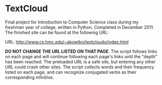 # TextCloud
Final project for Introduction to Computer Science class during my freshman year of college, written in Python. Completed in December
2011. The finished site can be found at the following URL:

URL: http://www.cs.hmc.edu/~akowtko/textclouds/index.html

**DO NOT CHANGE THE URL LISTED ON THAT PAGE**. The script follows links on each page and will continue following each page's links until
the "depth" has been reached. The preloaded URL is a safe site, but entering any other URL could crash other sites. The script collects
words and their frequency listed on each page, and can recognize conjugated verbs as their corresponding infinitive.
